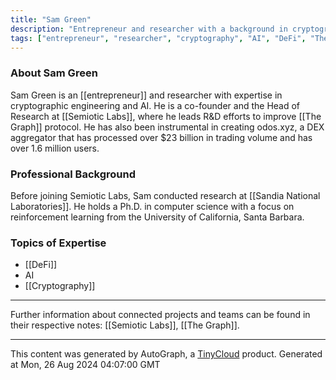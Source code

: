 ```yaml
---
title: "Sam Green"
description: "Entrepreneur and researcher with a background in cryptographic engineering and AI"
tags: ["entrepreneur", "researcher", "cryptography", "AI", "DeFi", "The Graph"]
---
```


### About Sam Green
Sam Green is an [[entrepreneur]] and researcher with expertise in cryptographic engineering and AI. He is a co-founder and the Head of Research at [[Semiotic Labs]], where he leads R&D efforts to improve [[The Graph]] protocol. He has also been instrumental in creating odos.xyz, a DEX aggregator that has processed over $23 billion in trading volume and has over 1.6 million users.

### Professional Background
Before joining Semiotic Labs, Sam conducted research at [[Sandia National Laboratories]]. He holds a Ph.D. in computer science with a focus on reinforcement learning from the University of California, Santa Barbara.

### Topics of Expertise
- [[DeFi]]
- AI
- [[Cryptography]]

---

Further information about connected projects and teams can be found in their respective notes: [[Semiotic Labs]], [[The Graph]].

---
This content was generated by AutoGraph, a [TinyCloud](https://tinycloud.xyz/) product.
Generated at Mon, 26 Aug 2024 04:07:00 GMT